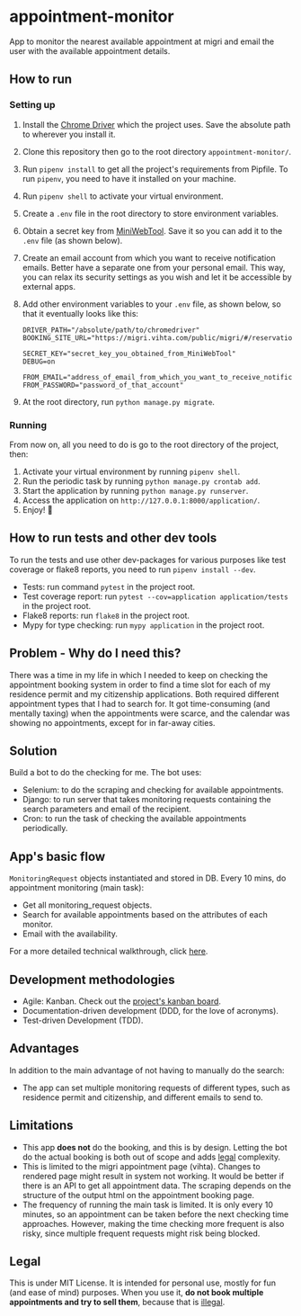 # appointment-monitor
App to monitor the nearest available appointment at migri and email the user with the available appointment details.

## How to run
### Setting up
1. Install the [Chrome Driver](https://sites.google.com/a/chromium.org/chromedriver/downloads) which the project uses.
   Save the absolute path to wherever you install it.
1. Clone this repository then go to the root directory `appointment-monitor/`.
1. Run `pipenv install` to get all the project's requirements from Pipfile. To run `pipenv`, you need to have it
   installed on your machine.
1. Run `pipenv shell` to activate your virtual environment.
1. Create a `.env` file in the root directory to store environment variables.
1. Obtain a secret key from [MiniWebTool](https://miniwebtool.com/django-secret-key-generator/).
   Save it so you can add it to the `.env` file (as shown below).
1. Create an email account from which you want to receive notification emails. Better have a separate one from your
   personal email. This way, you can relax its security settings as you wish and let it be accessible by external apps.
1. Add other environment variables to your `.env` file, as shown below, so that it eventually looks like this:

     ```
     DRIVER_PATH="/absolute/path/to/chromedriver"
     BOOKING_SITE_URL="https://migri.vihta.com/public/migri/#/reservation"

     SECRET_KEY="secret_key_you_obtained_from_MiniWebTool"
     DEBUG=on

     FROM_EMAIL="address_of_email_from_which_you_want_to_receive_notification_emails"
     FROM_PASSWORD="password_of_that_account"
     ```

1. At the root directory, run `python manage.py migrate`.

### Running
From now on, all you need to do is go to the root directory of the project, then:
1. Activate your virtual environment by running `pipenv shell`.
1. Run the periodic task by running `python manage.py crontab add`.
1. Start the application by running `python manage.py runserver`.
1. Access the application on `http://127.0.0.1:8000/application/`.
1. Enjoy! 🎉

## How to run tests and other dev tools
To run the tests and use other dev-packages for various purposes like test coverage or flake8 reports, you need to run `pipenv install --dev`.
* Tests: run command `pytest` in the project root.
* Test coverage report: run `pytest --cov=application application/tests` in the project root.
* Flake8 reports: run `flake8` in the project root.
* Mypy for type checking: run `mypy application` in the project root.

## Problem - Why do I need this?
There was a time in my life in which I needed to keep on checking the appointment booking system in order to find a 
time slot for each of my residence permit and my citizenship applications.
Both required different appointment types that I had to search for.
It got time-consuming (and mentally taxing) when the appointments were scarce, and the calendar was showing
no appointments, except for in far-away cities.

## Solution
Build a bot to do the checking for me.
The bot uses:
- Selenium: to do the scraping and checking for available appointments.
- Django: to run server that takes monitoring requests containing the search parameters and email of the recipient.
- Cron: to run the task of checking the available appointments periodically.

## App's basic flow
`MonitoringRequest` objects instantiated and stored in DB.
Every 10 mins, do appointment monitoring (main task):
- Get all monitoring_request objects.
- Search for available appointments based on the attributes of each monitor.
- Email with the availability.

For a more detailed technical walkthrough, click
[here](https://github.com/sharbeldahlan/appointment-monitor/blob/master/application/README.md).

## Development methodologies
- Agile: Kanban. Check out the
  [project's kanban board](https://github.com/sharbeldahlan/appointment-monitor/projects/1).
- Documentation-driven development (DDD, for the love of acronyms).
- Test-driven Development (TDD).

## Advantages
In addition to the main advantage of not having to manually do the search:
  - The app can set multiple monitoring requests of different types,
  such as residence permit and citizenship, and different emails to send to.

## Limitations
- This app **does not** do the booking, and this is by design. Letting the bot do the actual booking is both
  out of scope and adds [legal](#legal) complexity.
- This is limited to the migri appointment page (vihta). Changes to rendered page might result in system not working.
It would be better if there is an API to get all appointment data.
The scraping depends on the structure of the output html on the appointment booking page.
- The frequency of running the main task is limited. It is only every 10 minutes, so an appointment can be taken
  before the next checking time approaches. However, making the time checking more frequent is also risky,
  since multiple frequent requests might risk being blocked.

## Legal
This is under MIT License. It is intended for personal use, mostly for fun (and ease of mind) purposes.
When you use it, **do not book multiple appointments and try to sell them**, because that is [illegal](
https://yle.fi/uutiset/osasto/news/migri_cracks_down_on_illegal_online_sales_of_residence_permit_appointments/11525539
).